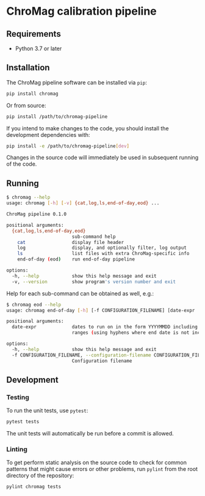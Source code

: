 # ChroMag calibration pipeline

## Requirements

- Python 3.7 or later

## Installation

The ChroMag pipeline software can be installed via `pip`:

``` bash
pip install chromag
```

Or from source:

``` bash
pip install /path/to/chromag-pipeline
```

If you intend to make changes to the code, you should install the development
dependencies with:

``` bash
pip install -e /path/to/chromag-pipeline[dev]
```

Changes in the source code will immediately be used in subsequent running of the
code.

## Running

``` bash
$ chromag --help
usage: chromag [-h] [-v] {cat,log,ls,end-of-day,eod} ...

ChroMag pipeline 0.1.0

positional arguments:
  {cat,log,ls,end-of-day,eod}
                        sub-command help
    cat                 display file header
    log                 display, and optionally filter, log output
    ls                  list files with extra ChroMag-specific info
    end-of-day (eod)    run end-of-day pipeline

options:
  -h, --help            show this help message and exit
  -v, --version         show program's version number and exit
```

Help for each sub-command can be obtained as well, e.g.:

``` bash
$ chromag eod --help
usage: chromag end-of-day [-h] [-f CONFIGURATION_FILENAME] [date-expr ...]

positional arguments:
  date-expr             dates to run on in the form YYYYMMDD including lists (using commas) and
                        ranges (using hyphens where end date is not included)

options:
  -h, --help            show this help message and exit
  -f CONFIGURATION_FILENAME, --configuration-filename CONFIGURATION_FILENAME
                        Configuration filename
```

## Development

### Testing

To run the unit tests, use `pytest`:

``` bash
pytest tests
```

The unit tests will automatically be run before a commit is allowed.

### Linting

To get perform static analysis on the source code to check for common patterns
that might cause errors or other problems, run `pylint` from the root directory
of the repository:

``` bash
pylint chromag tests
```
